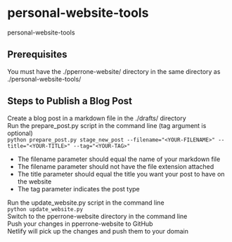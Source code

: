 # personal-website-tools

personal-website-tools

## Prerequisites  

You must have the ./pperrone-website/ directory in the same directory as ./personal-website-tools/  

## Steps to Publish a Blog Post  

Create a blog post in a markdown file in the ./drafts/ directory  
Run the prepare_post.py script in the command line (tag argument is optional)  
```python prepare_post.py stage_new_post --filename="<YOUR-FILENAME>" --title="<YOUR-TITLE>" --tag="<YOUR-TAG>"```  

* The filename parameter should equal the name of your markdown file  
* The filename parameter should not have the file extension attached  
* The title parameter should equal the title you want your post to have on the website  
* The tag parameter indicates the post type  

Run the update_website.py script in the command line  
```python update_website.py```  
Switch to the pperrone-website directory in the command line  
Push your changes in pperrone-website to GitHub  
Netlify will pick up the changes and push them to your domain
